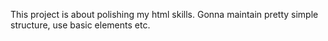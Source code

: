 This project is about polishing my html skills. Gonna maintain pretty simple structure, use basic elements etc. 
